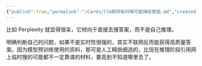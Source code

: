 ```yaml
---
{"publish":true,"permalink":"/Cards/llm联网有时候可能降低智能.md","created":"2025-07-06","modified":"2025-07-11","published":"2025-07-11T16:06:10.301+08:00","cssclasses":""}
---
```



比如 Perplexity 就显得很呆，它倾向于直接去搜答案，而不是自己推理。

明确判断自己的问题，如果不是实时性很强的，其实不联网反而能获得高质量答案。因为模型预训练使用的资料，那可是人工精挑细选的，比现在推理阶段引用网上临时搜的可能都不一定靠谱的材料，要高到不知道哪里去了。
